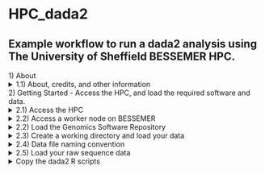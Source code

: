 # HPC_dada2
## Example workflow to run a dada2 analysis using The University of Sheffield BESSEMER HPC.

<summary>1) About</summary>
  <details>
  <summary>1.1) About, credits, and other information</summary>

  This HPC tutorial is based largely upon the dada2 (v.1.8) tutorial published by
  Benjamin Callahan on the dada2 GitHub page
  (https://benjjneb.github.io/dada2/tutorial_1_8.html).

  The core of the data processing is identical to that in the above, with modifications
  to allow it to be easily run on a remote HPC system.

  Whilst it has been written for use with The University of Sheffield's
  [BESSEMER](https://docs.hpc.shef.ac.uk/en/latest/bessemer/index.html) system,
  the below should be applicable to any GNU/Linux based HPC system, with
  appropriate modification (your mileage may vary).

  Code which the user (that's you) must run is highlighted in a code block like this:
  ```
  I am code - you must run me
  ```

  Filepaths are highlighted within normal text like this:

  `/home/user/a_file_path`

  Contact: Graeme Fox //  g.fox@sheffield.ac.uk // graeme.fox87@gmail.com // [@graefox](https://twitter.com/graefox)
  </details>

<summary>2) Getting Started - Access the HPC, and load the required software and data.</summary>
  <details><summary>2.1) Access the HPC</summary><blockquote>
  To access the BESSEMER high-performance computer (HPC) you must be connected
  to the university network - this can be achieved remotely by using the
  virtual private network (VPN) service.

  [Please see the university IT pages for details on how to connect to the VPN.](https://students.sheffield.ac.uk/it-services/vpn)

  Once connected to the VPN you also need to connect to the HPC using a secure shell (SSH)
  connection. This can be achieved using the command line (advanced) or software
  such as [MobaXterm](https://mobaxterm.mobatek.net/).

  [See the university pages for guidance on how to connect to the VPN](https://docs.hpc.shef.ac.uk/en/latest/hpc/index.html).
  </details></blockquote>

  <details><summary>2.2) Access a worker node on BESSEMER</summary><blockquote>
  Once you have successfully logged into BESSEMER, you need to access a worker node:

  ```
  srun --pty bash -l
  ```
  You should see that the command prompt has changed from

  ```
  [<user>@bessemer-login2 ~]$
  ```
  to
  ```
  [<user>@bessemer-node001 ~]$
  ```
  ...where \<user\> is your The University of Sheffield (TUoS) IT username.
  Wherever \<user\> appears in this document, substitute it with your University of Sheffield (TUoS) IT username.

  </details></blockquote>

  <details><summary>2.2) Load the Genomics Software Repository</summary><blockquote>

  The Genomics Software Repository contains several pre-loaded pieces of software
  useful for a range of genomics-based analyses, including this one.

  Did you receive the following message when you accessed the worker node?
  ```
  Your account is set up to use the Genomics Software Repository
  ```

  If so, you are set up and do not need to do the following step.
  If not, enter the following:
  ```
  echo -e "if [[ -e '/usr/local/extras/Genomics' ]];\nthen\n\tsource /usr/local/extras/Genomics/.bashrc\nfi" >> $HOME/.bash_profile
  ```
  ...and then re-load your profile:
  ```
  source ~/.bash_profile
  ```
  Upon re-loading, you should see the message relating to the Genomics Software Repository above.
  </details></blockquote>

  <details><summary>2.3) Create a working directory and load your data</summary><blockquote>

  You should work in the directory `/fastdata` on BESSEMER as this allows shared access to your files
  and commands, useful for troubleshooting.

  Check if you already have a directory in `/fastdata`.

  ```
  ls /usr/<user>
  ```

  If you receive the message
  ```
  ls: cannot access /fastdata/<user>: No such file or directory
  ```
  Then you need to create a new folder in `/fastdata` using the command exactly as it appears below:

  ```
  mkdir -m 0700 /fastdata/$USER
  ```

  Create new subdirectories to keep your scripts and data files organised:
  ```
  mkdir /fastdata/$USER/my_project
  mkdir /fastdata/$USER/my_project/scripts
  mkdir /fastdata/$USER/my_project/raw_data
  mkdir /fastdata/$USER/my_project/working_data
  ```
  </details></blockquote>

  <details><summary>2.4) Data file naming convention</summary><blockquote>

  The workflow assumes that the `/fastdata/my_project/raw_data` directory contains sequence data that is:

  * Paired (two files per biological sample)

  * Demultiplexed

  * FASTQ format

  * (optional, but recommended) in the compressed .gz format

  Each pair of files relating to each biological sample should have the following naming convention:

  `<sample_ID>_S<##>_R1_001.fastq.gz`

  `<sample_ID>_S<##>_R2_001.fastq.gz`

  Where <sample_ID> is a unique identifier, and S<##> is a sample number (generally assigned by the sequencer itself).

  For example, a pair of files might look like this:

  `SoilGB_S01_R1_001.fastq.gz`

  `SoilGB_S01_R2_001.fastq.gz`
  </details></blockquote>

  <details><summary>2.5) Load your raw sequence data</summary><blockquote>

  If you have sequenced your samples with NEOF, and have been notified that your data
  has been received, then you should be able to find your data on the HPC server.

  Data is generally stored in the shared space `/shared/molecol2/NBAF/MiSeq/`.

  View the data directories contained within it and identify the one that belongs to you.
  ```
  ls /shared/molecol2/NBAF/MiSeq/
  ```

  If, for example, your data directory was called `NBAF_project_010122`, then you would
  copy it onto your raw_data directory with the following:
  ```
  cp -r /shared/molecol2/NBAF/MiSeq/NBAF_project_010122/ /fastdata/<user>/my_project/raw_data/
  ```

  Alternatively, to copy data from your personal computer onto the HPC you need to use a file transfer
  application such as 'scp' (advanced), MobaXterm, or [FileZilla](https://filezilla-project.org/).
  Ensure to copy the data into your `/fastdata/my_project/raw_data folder`.

  Run 'ls' on your `raw_data` folder and you should see something like the following
  </details></blockquote>

  <details><summary>Copy the dada2 R scripts</summary><blockquote>

  Copy the required R scripts for the dada2 workflow into your `scripts`

  ```
  cp /fastdata/bi1xgf/dada2_hpc_scripts/* /fastdata/<user>/scripts
  ```
  </details></blockquote>
